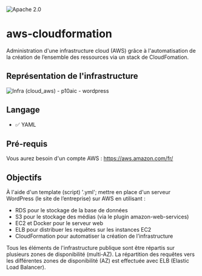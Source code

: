 ![Apache 2.0](https://img.shields.io/badge/apache-2.0-orange)


# aws-cloudformation

Administration d'une infrastructure cloud (AWS) grâce à l'automatisation de la création de l’ensemble des ressources via un stack de CloudFomation. 


## Représentation de l'infrastructure

![Infra (cloud_aws) - p10aic - wordpress](https://user-images.githubusercontent.com/46109209/125218939-80a12580-e2b3-11eb-9156-36740de4ee7b.png)


## Langage

 - :white_check_mark: YAML


## Pré-requis
Vous aurez besoin d'un compte AWS : https://aws.amazon.com/fr/


## Objectifs

À l'aide d'un template (script) '.yml'; mettre en place d'un serveur WordPress (le site de l’entreprise) sur AWS en utilisant :
  - RDS pour le stockage de la base de données
  - S3 pour le stockage des médias (via le plugin amazon-web-services)
  - EC2 et Docker pour le serveur web
  - ELB pour distribuer les requêtes sur les instances EC2
  - CloudFormation pour automatiser la création de l’infrastructure

Tous les éléments de l'infrastructure publique sont être répartis sur plusieurs zones de disponibilité (multi-AZ). La répartition des requêtes vers les différentes zones de disponibilité (AZ) est effectuée avec ELB (Elastic Load Balancer).
